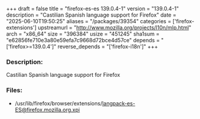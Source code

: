 +++
draft = false
title = "firefox-es-es 139.0.4-1"
version = "139.0.4-1"
description = "Castilian Spanish language support for Firefox"
date = "2025-06-10T19:50:25"
aliases = "/packages/39354"
categories = ['firefox-extensions']
upstreamurl = "http://www.mozilla.org/projects/l10n/mlp.html"
arch = "x86_64"
size = "396384"
usize = "451245"
sha1sum = "e62856fe710e3a80e59efa7c9668d72bce4d57ce"
depends = "['firefox>=139.0.4']"
reverse_depends = "['firefox-i18n']"
+++
### Description: 
Castilian Spanish language support for Firefox

### Files: 
* /usr/lib/firefox/browser/extensions/langpack-es-ES@firefox.mozilla.org.xpi
